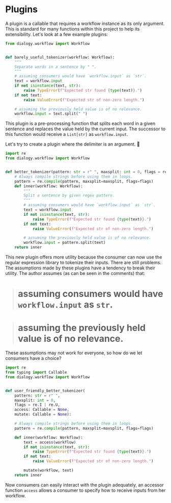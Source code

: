 # Plugins

A plugin is a callable that requires a workflow instance as its only argument. 
This is standard for many functions within this project to help its extensibility. Let's look at a few example plugins:

```python
from dialogy.workflow import Workflow


def barely_useful_tokenizer(workflow: Workflow):
    """
    Separate words in a sentence by " ".
    """
    # assuming consumers would have `workflow.input` as `str`.
    text = workflow.input
    if not isinstance(text, str):
        raise TypeError(f"Expected str found {type(text)}.")
    if not text:
        raise ValueError(f"Expected str of non-zero length.")

    # assuming the previously held value is of no relevance.
    workflow.input = text.split(" ")
```

This plugin is a pre-processing function that splits each word in a given sentence and replaces the value held by the current input.
The successor to this function would receive a `List[str]` as `workflow.input`.

Let's try to create a plugin where the delimiter is an argument. 🤔 

```python
import re
from dialogy.workflow import Workflow


def better_tokenizer(pattern: str = r" ", maxsplit: int = 0, flags = re.I | re.U):
    # Always compile strings before using them in loops.
    pattern = re.compile(pattern, maxsplit=maxsplit, flags=flags)
    def inner(workflow: Workflow):
        """
        Split a sentence by given regex pattern.
        """
        # assuming consumers would have `workflow.input` as `str`.
        text = workflow.input
        if not isinstance(text, str):
            raise TypeError(f"Expected str found {type(text)}.")
        if not text:
            raise ValueError(f"Expected str of non-zero length.")

        # assuming the previously held value is of no relevance.
        workflow.input = pattern.split(text)
    return inner
```

This new plugin offers more utility because the consumer can now use the regular expression library to tokenize their inputs. There are still problems.
The assumptions made by these plugins have a tendency to break their utility. The author assumes (as can be seen in the comments) that:

> # assuming consumers would have `workflow.input` as `str`.

> # assuming the previously held value is of no relevance.

These assumptions may not work for everyone, so how do we let consumers have a choice?

```python
import re
from typing import Callable
from dialogy.workflow import Workflow


def user_friendly_better_tokenizer(
    pattern: str = r" ", 
    maxsplit: int = 0, 
    flags = re.I | re.U, 
    access: Callable = None, 
    mutate: Callable = None):

    # Always compile strings before using them in loops.
    pattern = re.compile(pattern, maxsplit=maxsplit, flags=flags)

    def inner(workflow: Workflow):
        text = access(workflow)
        if not isinstance(text, str):
            raise TypeError(f"Expected str found {type(text)}.")
        if not text:
            raise ValueError(f"Expected str of non-zero length.")

        mutate(workflow, text)
    return inner
```

Now consumers can easily interact with the plugin adequately, an accessor function `access` allows a consumer to specify 
how to receive inputs from her workflow.
